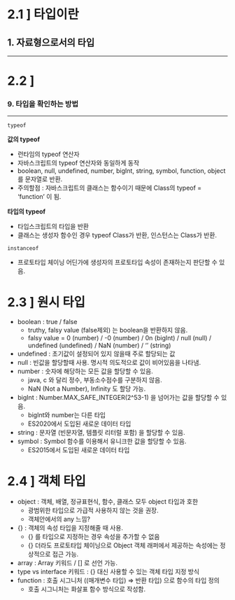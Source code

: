 # 2.1 ] 타입이란

## 1. 자료형으로서의 타입

---

# 2.2 ]

### 9. 타입을 확인하는 방법

---

`typeof` 

**값의 typeof**

- 런타임의 typeof 연산자
- 자바스크립트의 typeof 연산자와 동일하게 동작
- boolean, null, undefined, number, bigInt, string, symbol, function, object 를 문자열로 반환.
- 주의할점 : 자바스크립트의 클래스는 함수이기 때문에 Class의 typeof = ‘function’ 이 됨.

**타입의 typeof**

- 타입스크립트의 타입을 반환
- 클래스는 생성자 함수인 경우 typeof Class가 반환, 인스턴스는 Class가 반환.

`instanceof`

- 프로토타입 체이닝 어딘가에 생성자의 프로토타입 속성이 존재하는지 판단할 수 있음.

# 2.3 ] 원시 타입

- boolean : true / false
    - truthy, falsy value (false제외) 는 boolean을 반환하지 않음.
    - falsy value = 0 (number)  / -0 (number) / 0n (bigInt)  / null (null) / undefined (undefined) / NaN (number)  / ‘’  (string)
- undefined :  초기값이 설정되어 있지 않을때 주로 할당되는 값
- null : 빈값을 할당할때 사용. 명시적 의도적으로 값이 비어있음을 나타냄.
- number : 숫자에 해당하는 모든 값을 할당할 수 있음.
    - java, c 와 달리 정수, 부동소수점수를 구분하지 않음.
    - NaN (Not a Number), Infinity 도 할당 가능.
- bigInt : Number.MAX_SAFE_INTEGER(2^53-1) 을 넘어가는 값을 할당할 수 있음.
    - bigInt와 number는 다른 타입
    - ES2020에서 도입된 새로운 데이터 타입
- string : 문자열 (빈문자열, 템플릿 리터럴 포함) 을 할당할 수 있음.
- symbol : Symbol 함수를 이용해서 유니크한 값을 할당할 수 있음.
    - ES2015에서 도입된 새로운 데이터 타입

# 2.4 ] 객체 타입

- object : 객체, 배열, 정규표현식, 함수, 클래스 모두 object 타입과 호한
    - 광범위한 타입으로 가급적 사용하지 않는 것을 권장.
    - 객체안에서의 any 느낌?
- {} : 객체의 속성 타입을 지정해줄 때 사용.
    - {} 를 타입으로 지정하는 경우 속성을 추가할 수 없음
    - {} 더라도 프로토타입 체이닝으로 Object 객체 래퍼에서 제공하는 속성에는 정상적으로 접근 가능.
- array : Array 키워드 / [] 로 선언 가능.
- type vs interface 키워드 : {} 대신 사용할 수 있는 객체 타입 지정 방식
- function : 호출 시그니처 ((매개변수 타입) ⇒ 반환 타입) 으로 함수의 타입 정의
    - 호출 시그니처는 화살표 함수 방식으로 작성함.